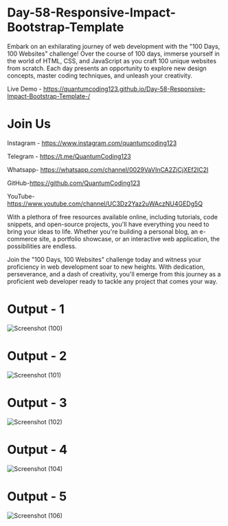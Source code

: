 # Day-58-Responsive-Impact-Bootstrap-Template

Embark on an exhilarating journey of web development with the "100 Days, 100 Websites" challenge! Over the course of 100 days, immerse yourself in the world of HTML, CSS, and JavaScript as you craft 100 unique websites from scratch. Each day presents an opportunity to explore new design concepts, master coding techniques, and unleash your creativity.

Live Demo - https://quantumcoding123.github.io/Day-58-Responsive-Impact-Bootstrap-Template-/

# Join Us

Instagram - https://www.instagram.com/quantumcoding123

Telegram - https://t.me/QuantumCoding123

Whatsapp- https://whatsapp.com/channel/0029VaVInCA2ZjCjXEf2IC2I

GitHub-https://github.com/QuantumCoding123

YouTube-https://www.youtube.com/channel/UC3Dz2Yaz2uWAczNU4GEDg5Q

With a plethora of free resources available online, including tutorials, code snippets, and open-source projects, you'll have everything you need to bring your ideas to life. Whether you're building a personal blog, an e-commerce site, a portfolio showcase, or an interactive web application, the possibilities are endless.

Join the "100 Days, 100 Websites" challenge today and witness your proficiency in web development soar to new heights. With dedication, perseverance, and a dash of creativity, you'll emerge from this journey as a proficient web developer ready to tackle any project that comes your way.

# Output - 1

 ![Screenshot (100)](https://github.com/QuantumCoding123/Day-58-Responsive-Impact-Bootstrap-Template-/assets/166281221/171450de-bd59-49e9-b16a-ce89b309847b)

# Output - 2

![Screenshot (101)](https://github.com/QuantumCoding123/Day-58-Responsive-Impact-Bootstrap-Template-/assets/166281221/351805a0-7995-4454-a867-f9149bddbe96)


# Output - 3

![Screenshot (102)](https://github.com/QuantumCoding123/Day-58-Responsive-Impact-Bootstrap-Template-/assets/166281221/9b3a8c95-6128-4a29-9898-4d4433ef8226)

# Output - 4

![Screenshot (104)](https://github.com/QuantumCoding123/Day-58-Responsive-Impact-Bootstrap-Template-/assets/166281221/a6988018-5aac-4b8f-9df8-12fbcca4ae71)

# Output - 5

![Screenshot (106)](https://github.com/QuantumCoding123/Day-58-Responsive-Impact-Bootstrap-Template-/assets/166281221/3a6f8b85-0b3c-4348-bf74-54e04e4d1225)

